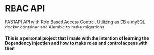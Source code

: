 # RBAC API
FASTAPI API with Role Based Access Control, Utilizing as DB a mySQL docker container and Alembic to make migrations

#### This is a personal project that i made with the intention of learning the Dependency injection and how to make roles and control access with them
